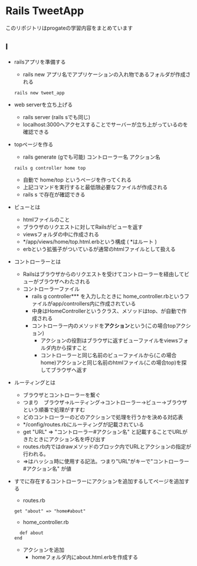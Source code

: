 # Rails TweetApp
このリポジトリはprogateの学習内容をまとめています
## Ⅰ
- railsアプリを準備する
    - rails new アプリ名でアプリケーションの入れ物であるフォルダが作成される
    ```
    rails new tweet_app
    ```

- web serverを立ち上げる
    - rails server (rails sでも同じ)
    - localhost:3000へアクセスすることでサーバーが立ち上がっているのを確認できる

- topページを作る
    - rails generate (gでも可能) コントローラー名 アクション名
    ```
    rails g controller home top
    ```
    - 自動で home/top というページを作ってくれる
    - 上記コマンドを実行すると最低限必要なファイルが作成される
    - rails s で存在が確認できる

- ビューとは
    - htmlファイルのこと
    - ブラウザのリクエストに対してRailsがビューを返す
    - viewsフォルダの中に作成される
    - */app/views/home/top.html.erbという構成 ( *はルート )
    - erbという拡張子がついているが通常のhtmlファイルとして扱える

- コントローラーとは
    - Railsはブラウザからのリクエストを受けてコントローラーを経由してビューがブラウザへわたされる
    - コントローラーファイル
        - rails g controller*** を入力したときに home_controller.rbというファイルがapp/controllers内に作成されている
        - 中身はHomeControllerというクラス、メソッドはtop、が自動で作成される
        - コントローラー内のメソッドを**アクション**という(この場合topアクション)
            - アクションの役割はブラウザに返すビューファイルをviewsフォルダ内から探すこと
            - コントローラーと同じ名前のビューファイルから(この場合home)アクションと同じ名前のhtmlファイル(この場合top)を探してブラウザへ返す

- ルーティングとは
    - ブラウザとコントローラーを繋ぐ
    - つまり　ブラウザ→ルーティング→コントローラー→ビュー→ブラウザ　という順番で処理がすすむ
    - どのコントローラーのどのアクションで処理を行うかを決める対応表
    - */config/routes.rbにルーティングが記載されている
    - get "URL" => "コントローラー#アクション名" と記載することでURLがきたときにアクション名を呼び出す
    - routes.rb内ではdrawメソッドのブロック内でURLとアクションの指定が行われる。
    - =>はハッシュ時に使用する記法。つまり"URL"がキーで"コントローラー#アクション名" が値

- すでに存在するコントローラーにアクションを追加するしてページを追加する
    - routes.rb
    ```
    get "about" => "home#about"
    ```
    - home_controller.rb
    ```
      def about
    end
    ```
    - アクションを追加
        - homeフォルダ内にabout.html.erbを作成する
